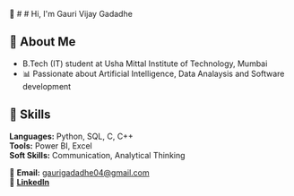 👋 # # Hi, I'm Gauri Vijay Gadadhe

## 🔹 About Me
- B.Tech (IT) student at Usha Mittal Institute of Technology, Mumbai
- 📊 Passionate about Artificial Intelligence, Data Analaysis and Software development
  
## 📌 Skills
**Languages:** Python, SQL, C, C++  
**Tools:** Power BI, Excel  
**Soft Skills:** Communication, Analytical Thinking

📧 **Email:** gaurigadadhe04@gmail.com  
🔗 [**LinkedIn**](https://www.linkedin.com/in/gauri-gadadhe)
